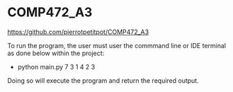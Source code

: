 # COMP472_A3
https://github.com/pierrotpetitpot/COMP472_A3

To run the program, the user must user the commmand line or IDE terminal as done below within the project:

- python main.py 7 3 1 4 2 3

Doing so will execute the program and return the required output. 

